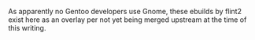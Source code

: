 As apparently no Gentoo developers use Gnome, these ebuilds by flint2 exist here as an overlay per not yet being merged upstream at the time of this writing.
